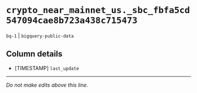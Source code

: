 # `crypto_near_mainnet_us._sbc_fbfa5cd547094cae8b723a438c715473`
`bq-1` | `bigquery-public-data`

## Column details
* [TIMESTAMP] `last_update`

-------------------------------------------------------------------------------
*Do not make edits above this line.*
